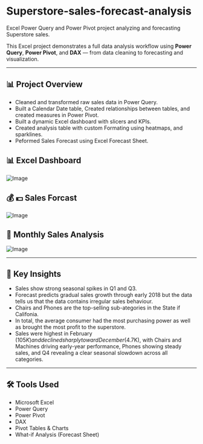 # Superstore-sales-forecast-analysis
Excel Power Query and Power Pivot project analyzing and forecasting Superstore sales.

This Excel project demonstrates a full data analysis workflow using **Power Query**, **Power Pivot**, and **DAX** — from data cleaning to forecasting and visualization.

---

## 📊 Project Overview
- Cleaned and transformed raw sales data in Power Query.
- Built a Calendar Date table, Created relationships between tables, and created measures in Power Pivot.
- Built a dynamic Excel dashboard with slicers and KPIs.
- Created analysis table with custom Formating using heatmaps, and sparklines.
- Peformed Sales Forecast using Excel Forecast Sheet.

## 📊 Excel Dashboard
![Image](https://github.com/user-attachments/assets/5a4f665b-6e0c-41e2-9fd8-17a782a198ad)

## 💰 💵 Sales Forcast
![Image](https://github.com/user-attachments/assets/8b901c25-2080-4ec3-8d28-b9584d6956ab)

## 📆 Monthly Sales Analysis
![Image](https://github.com/user-attachments/assets/a39fe6a4-4110-4c58-82ff-ef990cacfb74)

---

## 🧠 Key Insights
- Sales show strong seasonal spikes in Q1 and Q3.
- Forecast predicts gradual sales growth through early 2018 but the data tells us that the data contains irregular sales behaviour.
- Chairs and Phones are the top-selling sub-ategories in the State if Califonia.
- In total, the average consumer had the most purchasing power as well as brought the most profit to the superstore.
- Sales were highest in February ($105K) and declined sharply toward December ($4.7K), with Chairs and Machines driving early-year performance, Phones showing steady sales, and Q4 revealing a clear seasonal slowdown across all categories.

---

## 🛠️ Tools Used
- Microsoft Excel  
- Power Query  
- Power Pivot  
- DAX  
- Pivot Tables & Charts
- What-if Analysis (Forecast Sheet)
